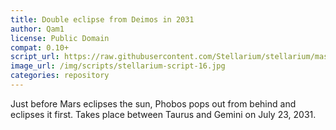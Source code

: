 ```yaml
---
title: Double eclipse from Deimos in 2031
author: Qam1
license: Public Domain
compat: 0.10+
script_url: https://raw.githubusercontent.com/Stellarium/stellarium/master/scripts/phobos_phun_2.ssc
image_url: /img/scripts/stellarium-script-16.jpg
categories: repository
---
```

Just before Mars eclipses the sun, Phobos pops out from behind and eclipses it first. Takes place between Taurus and Gemini on July 23, 2031.